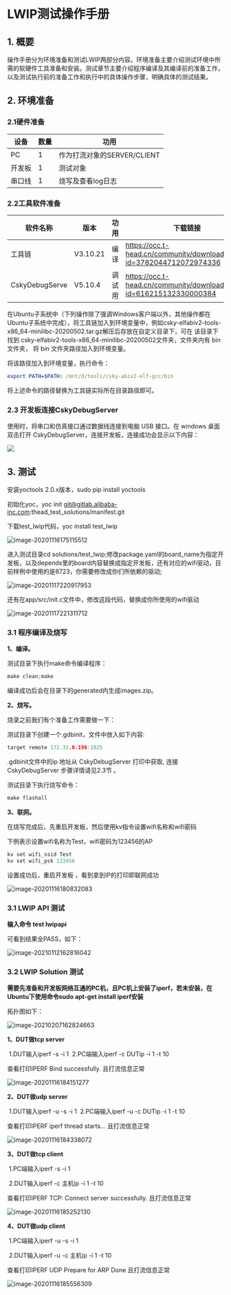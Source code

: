 



# LWIP测试操作手册

## 1. 概要

操作手册分为环境准备和测试LWIP两部分内容。环境准备主要介绍测试环境中所需的软硬件工具准备和安装。测试章节主要介绍程序编译及其编译前的准备工作，以及测试执行前的准备工作和执行中的具体操作步骤，明确具体的测试结果。



## 2. 环境准备

### 2.1硬件准备

| 设备   | 数量 | 功用                        |
| ------ | ---- | --------------------------- |
| PC     | 1    | 作为打流对象的SERVER/CLIENT |
| 开发板 | 1    | 测试对象                    |
| 串口线 | 1    | 烧写及查看log日志           |



### 2.2工具软件准备

| 软件名称       | 版本     | 功用   | 下载链接                                                     |
| -------------- | -------- | ------ | ------------------------------------------------------------ |
| 工具链         | V3.10.21 | 编译   | https://occ.t-head.cn/community/download?id=3782044712072974336 |
| CskyDebugServe | V5.10.4  | 调试用 | https://occ.t-head.cn/community/download_detail?id=616215132330000384 |

​    在Ubuntu子系统中（下列操作除了强调Windows客户端以外，其他操作都在Ubuntu子系统中完成），将工具链加入到环境变量中，例如csky-elfabiv2-tools-x86_64-minilibc-20200502.tar.gz解压后存放在自定义目录下，可在 该目录下找到 csky-elfabiv2-tools-x86_64-minilibc-20200502文件夹，文件夹内有 bin 文件夹， 将 bin 文件夹路径加入到环境变量。

将该路径加入到环境变量，执行命令： 

```yaml
export PATH=$PATH: /mnt/d/tools/csky-abiv2-elf-gcc/bin
```

将上述命令的路径替换为工具链实际所在目录路径即可。



### 2.3 开发板连接CskyDebugServer 

使用时，将串口和仿真接口通过数据线连接到电脑 USB 接口。在 windows 桌面双击打开 CskyDebugServer，连接开发板，连接成功会显示以下内容： 

![](1592297656837-02a38722-44c1-4ba4-b81f-f50fb14f4c1d.png)



## 3. 测试

安装yoctools 2.0.x版本，sudo pip install yoctools

初始化yoc，yoc init git@gitlab.alibaba-inc.com:thead_test_solutions/manifest.git

下载test_lwip代码，yoc install test_lwip

![image-20201116175115512](image-20201116175115512.png)

进入测试目录cd solutions/test_lwip;修改package.yaml的board_name为指定开发板，以及depends里的board内容替换成指定开发板，还有对应的wifi驱动，目前样例中使用的是8723，你需要修改成你们所依赖的驱动;

![image-20201117220917953](image-20201117220917953.png)

还有在app/src/init.c文件中，修改这段代码，替换成你所使用的wifi驱动

![image-20201117221311712](image-20201117221311712.png)



### 3.1 程序编译及烧写

**1、编译。**

测试目录下执行make命令编译程序：

```c
make clean;make
```

编译成功后会在目录下的generated内生成images.zip。



**2、烧写。**

烧录之前我们有个准备工作需要做一下：

测试目录下创建一个.gdbinit，文件中放入如下内容:

```c
target remote 172.31.0.196:1025
```

.gdbinit文件中的ip 地址从 CskyDebugServer 打印中获取, 连接 CskyDebugServer 步骤详情请见2.3节 。

测试目录下执行烧写命令：

```c
make flashall
```



**3、联网。**

在烧写完成后，先重启开发板，然后使用kv指令设置wifi名称和wifi密码

下例表示设置wifi名称为Test，wifi密码为123456的AP

```c
kv set wifi_ssid Test   
kv set wifi_psk 123456
```

设置成功后，重启开发板 ，看到拿到IP的打印即联网成功

![image-20201116180832083](image-20201116180832083.png)



### 3.1 LWIP API 测试

**输入命令     test lwipapi**

可看到结果全PASS，如下：

![image-20210112162816042](image-20210112220625058.png)



### 3.2 LWIP Solution 测试

**需要先准备和开发板网络互通的PC机，且PC机上安装了iperf，若未安装，在Ubuntu下使用命令sudo apt-get install iperf安装**

拓扑图如下：

![image-20210207162824663](image-20210207162824663.png)

**1、DUT做tcp server**

​        1.DUT输入iperf -s -i 1
​        2.PC端输入iperf -c DUTip -i 1 -t 10

查看打印<D>IPERF Bind successfully. 且打流信息正常

![image-20201116184151277](image-20201116184151277.png)



**2、DUT做udp server**

​        1.DUT输入iperf -u -s -i 1
​	    2.PC端输入iperf -u -c DUTip -i 1 -t 10

查看打印<D>IPERF iperf thread starts… 且打流信息正常

![image-20201116184338072](image-20201116184338072.png)



**3、DUT做tcp client**

​        1.PC端输入iperf -s -i 1

​        2.DUT输入iperf -c 主机ip -i 1 -t 10

查看打印<D>IPERF TCP: Connect server successfully. 且打流信息正常

![image-20201116185252130](image-20201116185252130.png)



**4、DUT做udp client**

​        1.PC端输入iperf -u -s -i 1

​        2.DUT输入iperf -u -c 主机ip -i 1 -t 10

查看打印<D>IPERF UDP Prepare for ARP Done 且打流信息正常

![image-20201116185556309](image-20201116185556309.png)